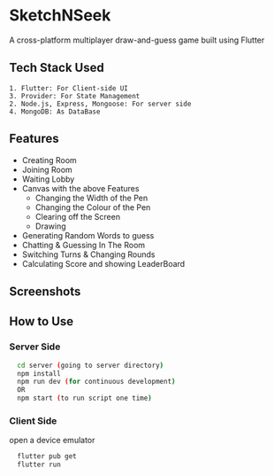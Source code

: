 
# SketchNSeek

 A cross-platform multiplayer draw-and-guess game built using Flutter

## Tech Stack Used
    1. Flutter: For Client-side UI
    3. Provider: For State Management
    2. Node.js, Express, Mongoose: For server side
    4. MongoDB: As DataBase
## Features
- Creating Room
- Joining Room
- Waiting Lobby
- Canvas with the above Features
    - Changing the Width of the Pen
    - Changing the Colour of the Pen
    - Clearing off the Screen
    - Drawing
- Generating Random Words to guess
- Chatting & Guessing In The Room
- Switching Turns & Changing Rounds
- Calculating Score and showing LeaderBoard

## Screenshots
## How to Use
### Server Side
```bash
  cd server (going to server directory)
  npm install
  npm run dev (for continuous development)
  OR
  npm start (to run script one time)
```

### Client Side
open a device emulator 
```bash
  flutter pub get
  flutter run
```
